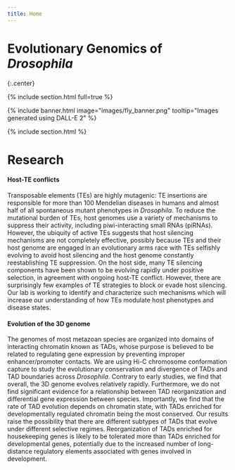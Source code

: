```yaml
---
title: Home
---
```


# Evolutionary Genomics of _Drosophila_

{:.center}

{% include section.html full=true %}

{% include banner.html image="images/fly_banner.png" tooltip="Images generated using DALL-E 2" %}

{% include section.html %}

# Research
#### Host-TE conflicts
Transposable elements (TEs) are highly mutagenic: TE insertions are responsible for more than 100 Mendelian diseases in humans and almost half of all spontaneous mutant phenotypes in _Drosophila_. To reduce the mutational burden of TEs, host genomes use a variety of mechanisms to suppress their activity, including piwi-interacting small RNAs (piRNAs). However, the ubiquity of active TEs suggests that host silencing mechanisms are not completely effective, possibly because TEs and their host genome are engaged in an evolutionary arms race with TEs selfishly evolving to avoid host silencing and the host genome constantly reestablishing TE suppression. On the host side, many TE silencing components have been shown to be evolving rapidly under positive selection, in agreement with ongoing host-TE conflict. However, there are surprisingly few examples of TE strategies to block or evade host silencing. Our lab is working to identify and characterize such mechanisms which will increase our understanding of how TEs modulate host phenotypes and disease states.
#### Evolution of the 3D genome
The genomes of most metazoan species are organized into domains of interacting chromatin known as TADs, whose purpose is believed to be related to regulating gene expression by preventing improper enhancer/promoter contacts. We are using Hi-C chromosome conformation capture to study the evolutionary conservation and divergence of TADs and TAD boundaries across _Drosophila_. Contrary to early studies, we find that overall, the 3D genome evolves relatively rapidly. Furthermore, we do not find significant evidence for a relationship between TAD reorganization and differential gene expression between species. Importantly, we find that the rate of TAD evolution depends on chromatin state, with TADs enriched for developmentally regulated chromatin being the most conserved. Our results raise the possibility that there are different subtypes of TADs that evolve under different selective regimes. Reorganization of TADs enriched for housekeeping genes is likely to be tolerated more than TADs enriched for developmental genes, potentially due to the increased number of long-distance regulatory elements associated with genes involved in development.
